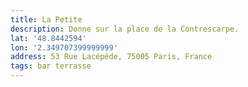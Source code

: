 ```yaml
---
title: La Petite
description: Donne sur la place de la Contrescarpe.
lat: '48.8442594'
lon: '2.349707399999999'
address: 53 Rue Lacépède, 75005 Paris, France
tags: bar terrasse
---
```


